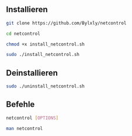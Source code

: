 ## Installieren

```bash
git clone https://github.com/Bylxly/netcontrol
```
```bash
cd netcontrol
```
```bash
chmod +x install_netcontrol.sh
```
```bash
sudo ./install_netcontrol.sh
```

## Deinstallieren

```bash
sudo ./uninstall_netcontrol.sh
```

## Befehle

```bash
netcontrol [OPTIONS]
```

```bash 
man netcontrol 
```

